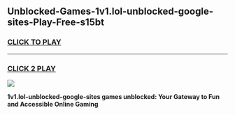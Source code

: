 
## Unblocked-Games-1v1.lol-unblocked-google-sites-Play-Free-s15bt
<h3>
<a href="https://premium76.site?title=1v1.lol-unblocked-google-sites&ref=18A1">CLICK TO PLAY</a></h3>
<hr>

<h3>
<a href="https://premium76.site?title=1v1.lol-unblocked-google-sites&ref=18A1">CLICK 2 PLAY</a>
  
</h3>

<a href="https://premium76.site?title=1v1.lol-unblocked-google-sites&ref=18A1"><img src="https://clearcache.store/games.png"></a>


**1v1.lol-unblocked-google-sites games unblocked: Your Gateway to Fun and Accessible Online Gaming**
